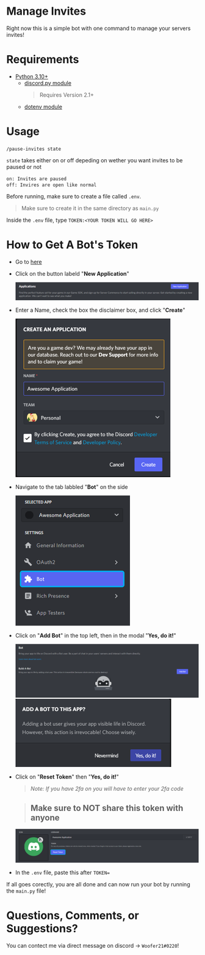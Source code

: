 # Manage Invites
Right now this is a simple bot with one command to manage your servers invites!

# Requirements
- [Python 3.10+](https://www.python.org/downloads/)
    - [discord.py module](https://pypi.org/project/discord.py/)
        > Requires Version 2.1+
    - [dotenv module](https://pypi.org/project/python-dotenv/)

# Usage
`/pause-invites state`

`state` takes either on or off depeding on wether you want invites to be paused or not
    
    on: Invites are paused
    off: Invires are open like normal

Before running, make sure to create a file called `.env`.
> Make sure to create it in the same directory as `main.py`

Inside the `.env` file, type `TOKEN:<YOUR TOKEN WILL GO HERE>`

# How to Get A Bot's Token
- Go to [here](https://discord.com/developers/applications)
- Click on the button labeld "**New Application**" 

    ![make new applicaiton](images/newApp.png)

- Enter a Name, check the box the disclaimer box, and click "**Create**" 

    ![give it a name and create it](images/name.png)

- Navigate to the tab labbled "**Bot**" on the side 

    ![navigate to bot page](images/botTab.png)

- Click on "**Add Bot**" in the top left, then in the modal "**Yes, do it!**"

    ![add bot button](images/addBot.png)
    ![yes, do it button](images/yes.png)

- Click on "**Reset Token**" then "**Yes, do it!**"
    > *Note: If you have 2fa on you will have to enter your 2fa code*
    
    > ## Make sure to **NOT** share this token with **anyone**

    ![reset token button](images/reset.png)

- In the `.env` file, paste this after `TOKEN=`

If all goes corectly, you are all done and can now run your bot by running the `main.py` file!

# Questions, Comments, or Suggestions?
You can contect me via direct message on discord -> `Woofer21#0220`!
